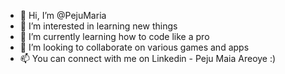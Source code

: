 - 👋 Hi, I’m @PejuMaria
- 👀 I’m interested in learning new things
- 🌱 I’m currently learning how to code like a pro
- 💞️ I’m looking to collaborate on various games and apps
- 📫 You can connect with me on Linkedin - Peju Maia Areoye :)

<!---
PejuMaria/PejuMaria is a ✨ special ✨ repository because its `README.md` (this file) appears on your GitHub profile.
You can click the Preview link to take a look at your changes.
--->
